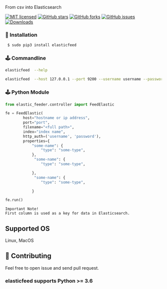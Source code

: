 From csv into Elasticsearch

[![MIT licensed](https://img.shields.io/github/license/aliyevH/elasticfeed)](https://raw.githubusercontent.com/aliyevH/elasticfeed/master/LICENSE)
[![GitHub stars](https://img.shields.io/github/stars/aliyevH/elasticfeed.svg)](https://github.com/aliyevH/elasticfeed/stargazers)
[![GitHub forks](https://img.shields.io/github/forks/aliyevH/elasticfeed.svg)](https://github.com/aliyevH/elasticfeed/network)
[![GitHub issues](https://img.shields.io/github/issues-raw/aliyevH/elasticfeed)](https://github.com/aliyevH/elasticfeed/issues)
[![Downloads](https://pepy.tech/badge/elasticfeed)](https://pepy.tech/project/elasticfeed)


###  🔨  Installation ###

```sh
 $ sudo pip3 install elasticfeed
```


### 🕹 Commandline

```bash
elasticfeed  --help 
```

```bash
elasticfeed  --host 127.0.0.1 --port 9200 --username username --password password <full filepath>
```

### 🕹 Python Module
```python
from elastic_feeder.controller import FeedElastic
```
```python
fe = FeedElastic(
        host="hostname or ip address", 
        port="port",
        filename="<full path>",
        index="index name",
        http_auth=('username', 'password'),
        properties={
            "some-name": {
                "type": "some-type",
            },
             "some-name": {
                "type": "some-type",

            },
             "some-name": {
                "type": "some-type",

            }
```
```python
fe.run()
```

```
Important Note! 
First column is used as a key for data in Elasticsearch.
```


## Supported OS
Linux, MacOS


## 🌱 Contributing
Feel free to open issue and send pull request.

### elasticfeed  supports Python >= 3.6
